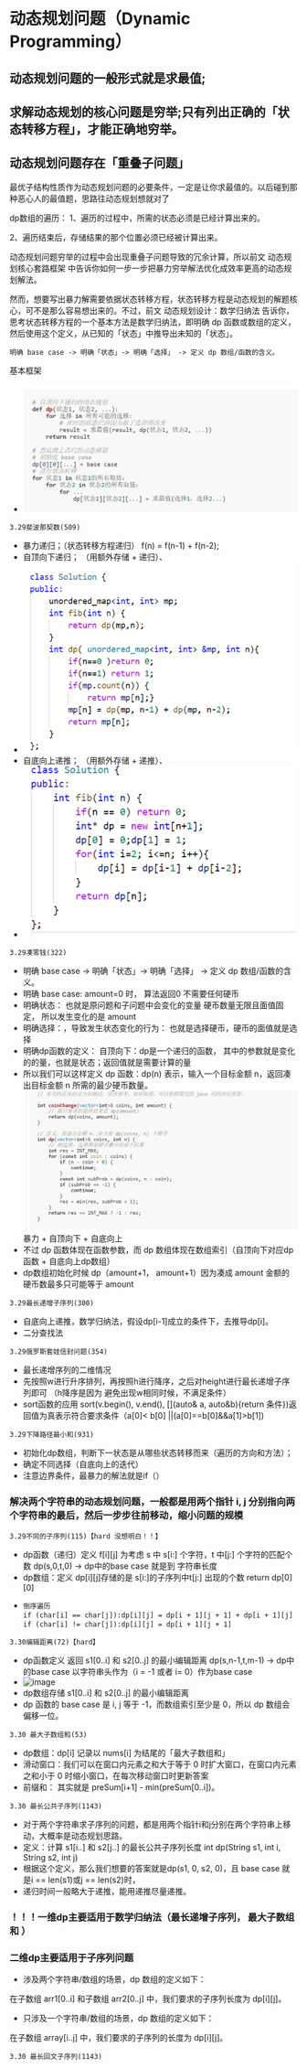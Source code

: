 # 动态规划问题（Dynamic Programming）
## 动态规划问题的一般形式就是求最值;
## 求解动态规划的核心问题是穷举;只有列出正确的「状态转移方程」，才能正确地穷举。
## 动态规划问题存在「重叠子问题」
最优子结构性质作为动态规划问题的必要条件，一定是让你求最值的。以后碰到那种恶心人的最值题，思路往动态规划想就对了

dp数组的遍历：
1、遍历的过程中，所需的状态必须是已经计算出来的。

2、遍历结束后，存储结果的那个位置必须已经被计算出来。

动态规划问题穷举的过程中会出现重叠子问题导致的冗余计算，所以前文 动态规划核心套路框架 中告诉你如何一步一步把暴力穷举解法优化成效率更高的动态规划解法。

然而，想要写出暴力解需要依据状态转移方程，状态转移方程是动态规划的解题核心，可不是那么容易想出来的。不过，前文 动态规划设计：数学归纳法 告诉你，思考状态转移方程的一个基本方法是数学归纳法，即明确 dp 函数或数组的定义，然后使用这个定义，从已知的「状态」中推导出未知的「状态」。

```
明确 base case -> 明确「状态」-> 明确「选择」 -> 定义 dp 数组/函数的含义。
```
基本框架
* ![avatar](fig/3.29DP.png)


```
3.29斐波那契数(509)
```
* 暴力递归；（状态转移方程递归）  f(n) = f(n-1) + f(n-2);
* 自顶向下递归； （用额外存储 +  递归）、
* ![avatar](fig/3.29Fib1.png)
* 自底向上递推； （用额外存储 +  递推）、
* ![avatar](fig/3.29Fib2.png)


```
3.29凑零钱(322)
```
* 明确 base case -> 明确「状态」-> 明确「选择」 -> 定义 dp 数组/函数的含义。
* 明确 base case: amount=0 时， 算法返回0 不需要任何硬币
* 明确状态： 也就是原问题和子问题中会变化的变量 硬币数量无限且面值固定， 所以发生变化的是 amount
* 明确选择：，导致发生状态变化的行为： 也就是选择硬币，硬币的面值就是选择
* 明确dp函数的定义： 自顶向下：dp是一个递归的函数， 其中的参数就是变化的的量，也就是状态；返回值就是需要计算的量
* 所以我们可以这样定义 dp 函数：dp(n) 表示，输入一个目标金额 n，返回凑出目标金额 n 所需的最少硬币数量。
![avatar](fig/凑零钱.png)
暴力 + 自顶向下 + 自底向上
* 不过 dp 函数体现在函数参数，而 dp 数组体现在数组索引（自顶向下对应dp函数 + 自底向上dp数组）
* dp数组初始化时候 dp（amount+1， amount+1）因为凑成 amount 金额的硬币数最多只可能等于 amount


```
3.29最长递增子序列(300)
```
* 自底向上递推，数学归纳法，假设dp[i-1]成立的条件下，去推导dp[i]。
* 二分查找法


```
3.29俄罗斯套娃信封问题(354)
```
* 最长递增序列的二维情况
* 先按照w进行升序排列，再按照h进行降序，之后对height进行最长递增子序列即可 （h降序是因为 避免出现w相同时候，不满足条件）
* sort函数的应用  sort(v.begin(), v.end(), [](auto& a, auto&b){return 条件})返回值为真表示符合要求条件（a[0]< b[0] ||(a[0]==b[0]&&a[1]>b[1]) 
  

```
3.29下降路径最小和(931)
```
* 初始化dp数组，判断下一状态是从哪些状态转移而来（遍历的方向和方法）；
* 确定不同选择（自底向上的迭代）
* 注意边界条件，最暴力的解法就是if（）

### 解决两个字符串的动态规划问题，一般都是用两个指针 i, j 分别指向两个字符串的最后，然后一步步往前移动，缩小问题的规模
```
3.29不同的子序列(115)【hard 没想明白！！】
```
* dp函数（递归）定义 f[i][j] 为考虑 s 中 s[i:] 个字符，t 中[j:] 个字符的匹配个数   dp(s,0,t,0) -> dp中的base case 就是到 字符串长度
* dp数组：定义 dp[i][j]存储的是 s[i:]的子序列中t[j:] 出现的个数  return dp[0][0]
* ``` 
  倒序遍历
  if (char[i] == char[j]):dp[i][j] = dp[i + 1][j + 1] + dp[i + 1][j]
  if (char[i] != char[j]):dp[i][j] = dp[i + 1][j + 1]
  ``` 


```
3.30编辑距离(72)【hard】
```
* dp函数定义 返回 s1[0..i] 和 s2[0..j] 的最小编辑距离  dp(s,n-1,t,m-1) -> dp中的base case 以字符串头作为（i = -1 或者 i= 0）作为base case
* ![image](fig/3.30编辑距离.gif)
* dp数组存储 s1[0..i] 和 s2[0..j] 的最小编辑距离
* dp 函数的 base case 是 i, j 等于 -1，而数组索引至少是 0，所以 dp 数组会偏移一位。

```
3.30 最大子数组和(53)
```
* dp数组：dp[i] 记录以 nums[i] 为结尾的「最大子数组和」
* 滑动窗口：我们可以在窗口内元素之和大于等于 0 时扩大窗口，在窗口内元素之和小于 0 时缩小窗口，在每次移动窗口时更新答案
* 前缀和： 其实就是 preSum[i+1] - min(preSum[0..i])。


```
3.30 最长公共子序列(1143)
```
* 对于两个字符串求子序列的问题，都是用两个指针i和j分别在两个字符串上移动，大概率是动态规划思路。
* 定义：计算 s1[i..] 和 s2[j..] 的最长公共子序列长度
int dp(String s1, int i, String s2, int j)
* 根据这个定义，那么我们想要的答案就是dp(s1, 0, s2, 0)，且 base case 就是i == len(s1)或j == len(s2)时，
* 递归时间一般略大于递推，能用递推尽量递推。


### ！！！一维dp主要适用于数学归纳法（最长递增子序列，  最大子数组和 ）
### 二维dp主要适用于子序列问题
* 涉及两个字符串/数组的场景，dp 数组的定义如下：

在子数组 arr1[0..i] 和子数组 arr2[0..j] 中，我们要求的子序列长度为 dp[i][j]。

* 只涉及一个字符串/数组的场景，dp 数组的定义如下：

在子数组 array[i..j] 中，我们要求的子序列的长度为 dp[i][j]。

```
3.30 最长回文子序列(1143)
```